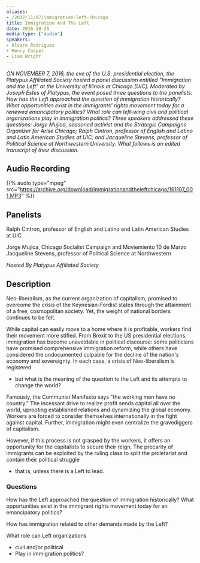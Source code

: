 ```yaml
---
aliases:
- /2017/11/07/immigration-left-chicago
title: Immigration And The Left
date: 2016-10-26
media-type: ["audio"]
speakers:
- Alvaro Rodriguez
- Henry Cooper
- Liam Wright
---
```


*ON NOVEMBER 7, 2016, the eve of the U.S. presidential election, the Platypus Affiliated Society hosted a panel discussion entitled "Immigration and the Left" at the University of Illinois at Chicago [UIC]. Moderated by Joseph Estes of Platypus, the event posed three questions to the panelists: How has the Left approached the question of immigration historically? What opportunities exist in the immigrants' rights movement today for a renewed emancipatory politics? What role can left-wing civil and political organizations play in immigration politics? Three speakers addressed these questions: Jorge Mujica, seasoned activist and the Strategic Campaigns Organizer for Arise Chicago; Ralph Cintron, professor of English and Latino and Latin American Studies at UIC; and Jacqueline Stevens, professor of Political Science at Northwestern University. What follows is an edited transcript of their discussion.*

## Audio Recording

{{% audio type="mpeg" src="https://archive.org/download/immigrationandtheleftchicago/161107_001.MP3" %}}

## Panelists

Ralph Cintron, professor of English and Latino and Latin American Studies at UIC

Jorge Mujica, Chicago Socialist Campaign and Moviemiento 10 de Marzo
Jacqueline Stevens, professor of Political Science at Northwestern


_Hosted By Platypus Affiliated Society_

## Description

Neo-liberalism, as the current organization of capitalism, promised to overcome the crisis of the Keynesian-Fordist states through the attainment of a free, cosmopolitan society. Yet, the weight of national borders continues to be felt.

While capital can easily move to a home where it is profitable, workers find their movement more stifled. From Brexit to the US presidential elections, immigration has become unavoidable in political discourse: some politicians have promised comprehensive immigration reform, while others have considered the undocumented culpable for the decline of the nation's economy and sovereignty. In each case, a crisis of Neo-liberalism is registered
 - but what is the meaning of the question to the Left and its attempts to change the world?

Famously, the Communist Manifesto says "the working men have no country." The incessant drive to realize profit sends capital all over the world, uprooting established relations and dynamizing the global economy. Workers are forced to consider themselves internationally in the fight against capital. Further, immigration might even centralize the gravediggers of capitalism.

However, if this process is not grasped by the workers, it offers an opportunity for the capitalists to secure their reign. The precarity of immigrants can be exploited by the ruling class to split the proletariat and contain their political struggle
 - that is, unless there is a Left to lead.

### Questions

How has the Left approached the question of immigration historically? What opportunities exist in the immigrant rights movement today for an emancipatory politics?

How has immigration related to other demands made by the Left?

What role can Left organizations
 - civil and/or political
 - Play in immigration politics?
